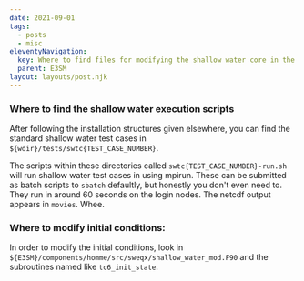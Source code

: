 ```yaml
---
date: 2021-09-01
tags:
  - posts
  - misc
eleventyNavigation:
  key: Where to find files for modifying the shallow water core in the HOMME dynamical core.
  parent: E3SM
layout: layouts/post.njk
---
```



### Where to find the shallow water execution scripts
After following the installation structures given elsewhere, you can find the 
standard shallow water test cases in `${wdir}/tests/swtc{TEST_CASE_NUMBER}`.

The scripts within these directories called `swtc{TEST_CASE_NUMBER}-run.sh` 
will run shallow water test cases in using mpirun. These can be submitted
as batch scripts to `sbatch` defaultly, but honestly you don't even need to.
They run in around 60 seconds on the login nodes. 
The netcdf output appears in `movies`. Whee. 


### Where to modify initial conditions:
In order to modify the initial conditions, look in `${E3SM}/components/homme/src/sweqx/shallow_water_mod.F90`
and the subroutines named like `tc6_init_state`. 

